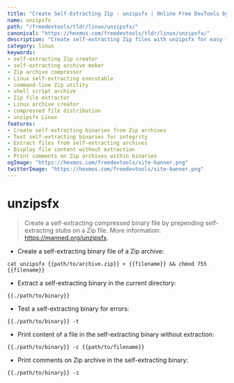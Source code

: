 ```yaml
---
title: "Create Self-Extracting Zip - unzipsfx | Online Free DevTools by Hexmos"
name: unzipsfx
path: "/freedevtools/tldr/linux/unzipsfx/"
canonical: "https://hexmos.com/freedevtools/tldr/linux/unzipsfx/"
description: "Create self-extracting Zip files with unzipsfx for easy file distribution on Linux. Securely compress and distribute your files. Free online tool, no registration required."
category: linux
keywords:
- self-extracting Zip creator
- self-extracting archive maker
- Zip archive compressor
- Linux self-extracting executable
- command-line Zip utility
- shell script archive
- Zip file extractor
- Linux archive creator
- compressed file distribution
- unzipsfx Linux
features:
- Create self-extracting binaries from Zip archives
- Test self-extracting binaries for integrity
- Extract files from self-extracting archives
- Display file content without extraction
- Print comments on Zip archives within binaries
ogImage: "https://hexmos.com/freedevtools/site-banner.png"
twitterImage: "https://hexmos.com/freedevtools/site-banner.png"
---
```


# unzipsfx

> Create a self-extracting compressed binary file by prepending self-extracting stubs on a Zip file.
> More information: <https://manned.org/unzipsfx>.

- Create a self-extracting binary file of a Zip archive:

`cat unzipsfx {{path/to/archive.zip}} > {{filename}} && chmod 755 {{filename}}`

- Extract a self-extracting binary in the current directory:

`{{./path/to/binary}}`

- Test a self-extracting binary for errors:

`{{./path/to/binary}} -t`

- Print content of a file in the self-extracting binary without extraction:

`{{./path/to/binary}} -c {{path/to/filename}}`

- Print comments on Zip archive in the self-extracting binary:

`{{./path/to/binary}} -z`
